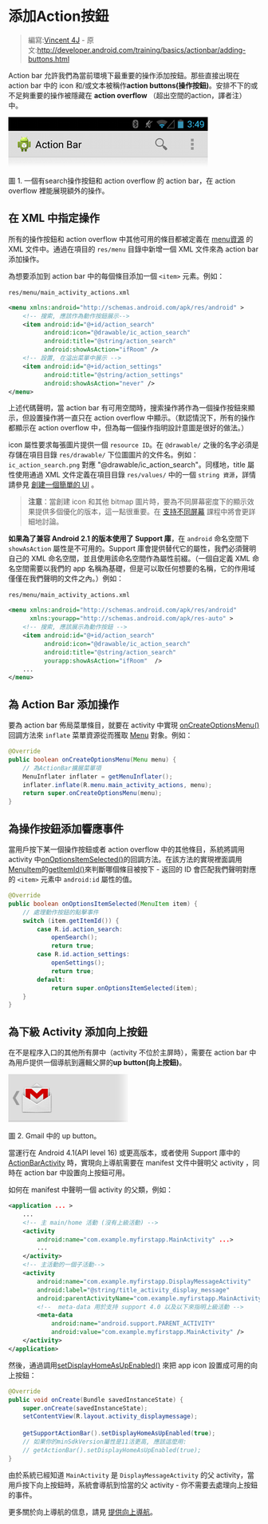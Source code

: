 # 添加Action按鈕

> 編寫:[Vincent 4J](http://github.com/vincent4j) - 原文:<http://developer.android.com/training/basics/actionbar/adding-buttons.html>

Action bar 允許我們為當前環境下最重要的操作添加按鈕。那些直接出現在 action bar 中的 icon 和/或文本被稱作**action buttons(操作按鈕)**。安排不下的或不足夠重要的操作被隱藏在 **action overflow** （超出空間的action，譯者注）中。

![actionbar-actions](actionbar-actions.png)

圖 1. 一個有search操作按鈕和 action overflow 的 action bar，在 action overflow 裡能展現額外的操作。

## 在 XML 中指定操作

所有的操作按鈕和 action overflow 中其他可用的條目都被定義在 [menu資源](https://developer.android.com/guide/topics/resources/menu-resource.html) 的 XML 文件中。通過在項目的 `res/menu` 目錄中新增一個 XML 文件來為 action bar 添加操作。

為想要添加到 action bar 中的每個條目添加一個 `<item>` 元素。例如：

`res/menu/main_activity_actions.xml`

```xml
<menu xmlns:android="http://schemas.android.com/apk/res/android" >
    <!-- 搜索, 應該作為動作按鈕展示-->
    <item android:id="@+id/action_search"
          android:icon="@drawable/ic_action_search"
          android:title="@string/action_search"
          android:showAsAction="ifRoom" />
    <!-- 設置, 在溢出菜單中展示 -->
    <item android:id="@+id/action_settings"
          android:title="@string/action_settings"
          android:showAsAction="never" />
</menu>
```

上述代碼聲明，當 action bar 有可用空間時，搜索操作將作為一個操作按鈕來顯示，但設置操作將一直只在 action overflow 中顯示。（默認情況下，所有的操作都顯示在 action overflow 中，但為每一個操作指明設計意圖是很好的做法。）

icon 屬性要求每張圖片提供一個 `resource ID`。在 `@drawable/` 之後的名字必須是存儲在項目目錄 `res/drawable/` 下位圖圖片的文件名。例如：`ic_action_search.png` 對應 "@drawable/ic_action_search"。同樣地，title 屬性使用通過 XML 文件定義在項目目錄 `res/values/` 中的一個 `string 資源`，詳情請參見 [創建一個簡單的 UI](../firstapp/building-ui.html) 。

> **注意**：當創建 icon 和其他 bitmap 圖片時，要為不同屏幕密度下的顯示效果提供多個優化的版本，這一點很重要。在 [支持不同屏幕](../supporting-devices/screens.html) 課程中將會更詳細地討論。

**如果為了兼容 Android 2.1 的版本使用了 Support 庫**，在 `android` 命名空間下 `showAsAction` 屬性是不可用的。Support 庫會提供替代它的屬性，我們必須聲明自己的 XML 命名空間，並且使用該命名空間作為屬性前綴。（一個自定義 XML 命名空間需要以我們的 app 名稱為基礎，但是可以取任何想要的名稱，它的作用域僅僅在我們聲明的文件之內。）例如：

`res/menu/main_activity_actions.xml`

```xml
<menu xmlns:android="http://schemas.android.com/apk/res/android"
      xmlns:yourapp="http://schemas.android.com/apk/res-auto" >
    <!-- 搜索, 應該展示為動作按鈕 -->
    <item android:id="@+id/action_search"
          android:icon="@drawable/ic_action_search"
          android:title="@string/action_search"
          yourapp:showAsAction="ifRoom"  />
    ...
</menu>
```

## 為 Action Bar 添加操作

要為 action bar 佈局菜單條目，就要在 activity 中實現 <a href="https://developer.android.com/reference/android/app/Activity.html#onCreateOptionsMenu(android.view.Menu)">onCreateOptionsMenu()</a> 回調方法來 `inflate` 菜單資源從而獲取 [Menu](https://developer.android.com/reference/android/view/Menu.html) 對象。例如：

```java
@Override
public boolean onCreateOptionsMenu(Menu menu) {
    // 為ActionBar擴展菜單項
    MenuInflater inflater = getMenuInflater();
    inflater.inflate(R.menu.main_activity_actions, menu);
    return super.onCreateOptionsMenu(menu);
}
```

## 為操作按鈕添加響應事件

當用戶按下某一個操作按鈕或者 action overflow 中的其他條目，系統將調用 activity 中<a href="https://developer.android.com/reference/android/app/Activity.html#onOptionsItemSelected(android.view.MenuItem)">onOptionsItemSelected()</a>的回調方法。在該方法的實現裡面調用[MenuItem](https://developer.android.com/reference/android/view/MenuItem.html)的<a href="https://developer.android.com/reference/android/view/MenuItem.html#getItemId()">getItemId()</a>來判斷哪個條目被按下 - 返回的 ID 會匹配我們聲明對應的 `<item>` 元素中 `android:id` 屬性的值。

```java
@Override
public boolean onOptionsItemSelected(MenuItem item) {
    // 處理動作按鈕的點擊事件
    switch (item.getItemId()) {
        case R.id.action_search:
            openSearch();
            return true;
        case R.id.action_settings:
            openSettings();
            return true;
        default:
            return super.onOptionsItemSelected(item);
    }
}
```

## 為下級 Activity 添加向上按鈕

在不是程序入口的其他所有屏中（activity 不位於主屏時），需要在 action bar 中為用戶提供一個導航到邏輯父屏的**up button(向上按鈕)**。

![actionbar-up.png](actionbar-up.png)

圖 2. Gmail 中的 up button。

當運行在 Android 4.1(API level 16) 或更高版本，或者使用 Support 庫中的 [ActionBarActivity](https://developer.android.com/reference/android/support/v7/app/ActionBarActivity.html) 時，實現向上導航需要在 manifest 文件中聲明父 activity ，同時在 action bar 中設置向上按鈕可用。

如何在 manifest 中聲明一個 activity 的父類，例如：

```xml
<application ... >
    ...
    <!-- 主 main/home 活動 (沒有上級活動) -->
    <activity
        android:name="com.example.myfirstapp.MainActivity" ...>
        ...
    </activity>
    <!-- 主活動的一個子活動-->
    <activity
        android:name="com.example.myfirstapp.DisplayMessageActivity"
        android:label="@string/title_activity_display_message"
        android:parentActivityName="com.example.myfirstapp.MainActivity" >
        <!--  meta-data 用於支持 support 4.0 以及以下來指明上級活動 -->
        <meta-data
            android:name="android.support.PARENT_ACTIVITY"
            android:value="com.example.myfirstapp.MainActivity" />
    </activity>
</application>
```

然後，通過調用<a href="https://developer.android.com/reference/android/app/ActionBar.html#setDisplayHomeAsUpEnabled(boolean)">setDisplayHomeAsUpEnabled()</a> 來把 app icon 設置成可用的向上按鈕：

```java
@Override
public void onCreate(Bundle savedInstanceState) {
    super.onCreate(savedInstanceState);
    setContentView(R.layout.activity_displaymessage);

    getSupportActionBar().setDisplayHomeAsUpEnabled(true);
    // 如果你的minSdkVersion屬性是11活更高, 應該這麼用:
    // getActionBar().setDisplayHomeAsUpEnabled(true);
}
```

由於系統已經知道 `MainActivity` 是 `DisplayMessageActivity` 的父 activity，當用戶按下向上按鈕時，系統會導航到恰當的父 activity - 你不需要去處理向上按鈕的事件。

更多關於向上導航的信息，請見 [提供向上導航](../../ux/implement-nav/ancestral.html)。


